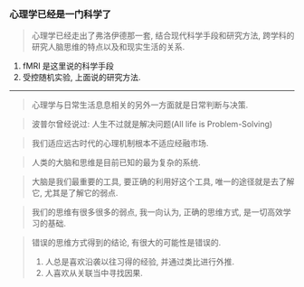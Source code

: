 
### 心理学已经是一门科学了
> 心理学已经走出了弗洛伊德那一套, 结合现代科学手段和研究方法, 跨学科的研究人脑思维的特点以及和现实生活的关系.
1. fMRI 是这里说的科学手段
2. 受控随机实验, 上面说的研究方法.

---

> 心理学与日常生活息息相关的另外一方面就是日常判断与决策.

> 波普尔曾经说过: 人生不过就是解决问题(All life is Problem-Solving)

> 我们适应远古时代的心理机制根本不适应经融市场.

> 人类的大脑和思维是目前已知的最为复杂的系统.

> 大脑是我们最重要的工具, 要正确的利用好这个工具, 唯一的途径就是去了解它, 尤其是了解它的弱点.

> 我们的思维有很多很多的弱点, 我一向认为, 正确的思维方式, 是一切高效学习的基础. 

>错误的思维方式得到的结论, 有很大的可能性是错误的.
>1. 人总是喜欢沿袭以往习得的经验, 并通过类比进行外推.
>2. 人喜欢从关联当中寻找因果.

